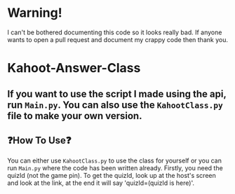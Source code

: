# Warning!
I can't be bothered documenting this code so it looks really bad. If anyone wants to open a pull request and document my crappy code then thank you.

# Kahoot-Answer-Class

## If you want to use the script I made using the api, run `Main.py`. You can also use the `KahootClass.py` file to make your own version.

## ❓How To Use❓
You can either use `KahootClass.py` to use the class for yourself
or you can run `Main.py` where the code has been written already.
Firstly, you need the quizId (not the game pin).
To get the quizId, look up at the host's screen and look at the link,
at the end it will say 'quizId=(quizId is here)'.

